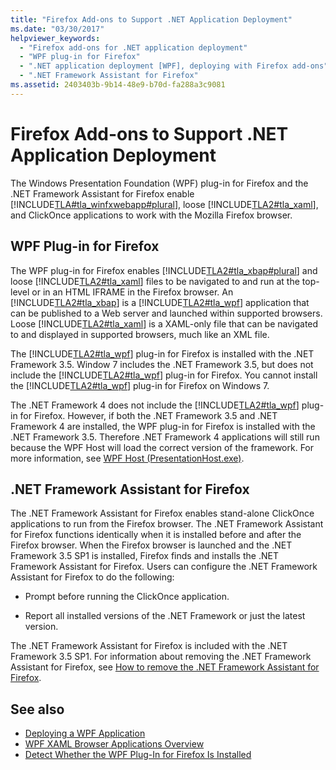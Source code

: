 ```yaml
---
title: "Firefox Add-ons to Support .NET Application Deployment"
ms.date: "03/30/2017"
helpviewer_keywords: 
  - "Firefox add-ons for .NET application deployment"
  - "WPF plug-in for Firefox"
  - ".NET application deployment [WPF], deploying with Firefox add-ons"
  - ".NET Framework Assistant for Firefox"
ms.assetid: 2403403b-9b14-48e9-b70d-fa288a3c9081
---
```

# Firefox Add-ons to Support .NET Application Deployment
The Windows Presentation Foundation (WPF) plug-in for Firefox and the .NET Framework Assistant for Firefox enable [!INCLUDE[TLA#tla_winfxwebapp#plural](../../../../includes/tlasharptla-winfxwebappsharpplural-md.md)], loose [!INCLUDE[TLA2#tla_xaml](../../../../includes/tla2sharptla-xaml-md.md)], and ClickOnce applications to work with the Mozilla Firefox browser.  
  
## WPF Plug-in for Firefox  
 The WPF plug-in for Firefox enables [!INCLUDE[TLA2#tla_xbap#plural](../../../../includes/tla2sharptla-xbapsharpplural-md.md)] and loose [!INCLUDE[TLA2#tla_xaml](../../../../includes/tla2sharptla-xaml-md.md)] files to be navigated to and run at the top-level or in an HTML IFRAME in the Firefox browser. An [!INCLUDE[TLA2#tla_xbap](../../../../includes/tla2sharptla-xbap-md.md)] is a [!INCLUDE[TLA2#tla_wpf](../../../../includes/tla2sharptla-wpf-md.md)] application that can be published to a Web server and launched within supported browsers. Loose [!INCLUDE[TLA2#tla_xaml](../../../../includes/tla2sharptla-xaml-md.md)] is a XAML-only file that can be navigated to and displayed in supported browsers, much like an XML file.  
  
 The [!INCLUDE[TLA2#tla_wpf](../../../../includes/tla2sharptla-wpf-md.md)] plug-in for Firefox is installed with the .NET Framework 3.5. Window 7 includes the .NET Framework 3.5, but does not include the [!INCLUDE[TLA2#tla_wpf](../../../../includes/tla2sharptla-wpf-md.md)] plug-in for Firefox. You cannot install the [!INCLUDE[TLA2#tla_wpf](../../../../includes/tla2sharptla-wpf-md.md)] plug-in for Firefox on Windows 7.  
  
 The .NET Framework 4 does not include the [!INCLUDE[TLA2#tla_wpf](../../../../includes/tla2sharptla-wpf-md.md)] plug-in for Firefox. However, if both the .NET Framework 3.5 and .NET Framework 4 are installed, the WPF plug-in for Firefox is installed with the .NET Framework 3.5. Therefore .NET Framework 4 applications will still run because the WPF Host will load the correct version of the framework. For more information, see [WPF Host (PresentationHost.exe)](wpf-host-presentationhost-exe.md).  
  
## .NET Framework Assistant for Firefox  
 The .NET Framework Assistant for Firefox enables stand-alone ClickOnce applications to run from the Firefox browser. The .NET Framework Assistant for Firefox functions identically when it is installed before and after the Firefox browser. When the Firefox browser is launched and the .NET Framework 3.5 SP1 is installed, Firefox finds and installs the .NET Framework Assistant for Firefox. Users can configure the .NET Framework Assistant for Firefox to do the following:  
  
- Prompt before running the ClickOnce application.  
  
- Report all installed versions of the .NET Framework or just the latest version.  
  
 The .NET Framework Assistant for Firefox is included with the .NET Framework 3.5 SP1. For information about removing the .NET Framework Assistant for Firefox, see [How to remove the .NET Framework Assistant for Firefox](https://go.microsoft.com/fwlink/?LinkId=177944).  
  
## See also

- [Deploying a WPF Application](deploying-a-wpf-application-wpf.md)
- [WPF XAML Browser Applications Overview](wpf-xaml-browser-applications-overview.md)
- [Detect Whether the WPF Plug-In for Firefox Is Installed](how-to-detect-whether-the-wpf-plug-in-for-firefox-is-installed.md)
